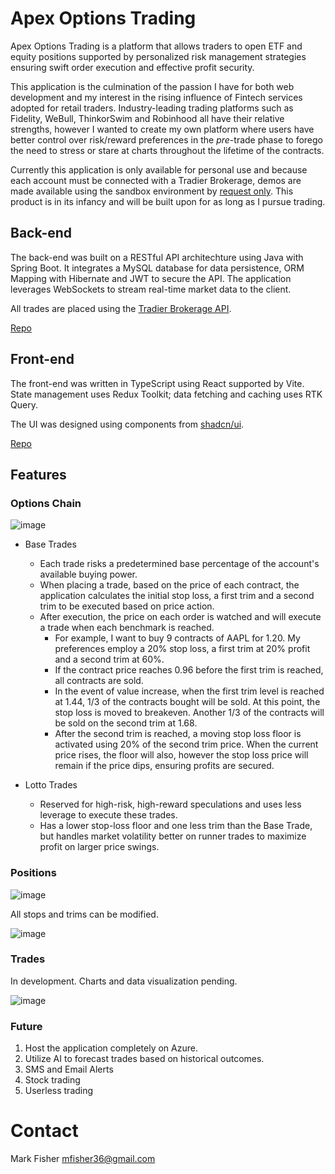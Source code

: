# Apex Options Trading

Apex Options Trading is a platform that allows traders to open ETF and equity positions supported by personalized risk management strategies ensuring swift order execution and effective profit security.

This application is the culmination of the passion I have for both web development and my interest in the rising influence of Fintech services adopted for retail traders. Industry-leading trading platforms such as Fidelity, WeBull, ThinkorSwim and Robinhood all have their relative strengths, however I wanted to create my own platform where users have better control over risk/reward preferences in the _pre_-trade phase to forego the need to stress or stare at charts throughout the lifetime of the contracts.

Currently this application is only available for personal use and because each account must be connected with a Tradier Brokerage, demos are made available using the sandbox environment by [request only](#contact). This product is in its infancy and will be built upon for as long as I pursue trading.

## Back-end

The back-end was built on a RESTful API architechture using Java with Spring Boot. It integrates a MySQL database for data persistence, ORM Mapping with Hibernate and JWT to secure the API. The application leverages WebSockets to stream real-time market data to the client.

All trades are placed using the [Tradier Brokerage API](https://documentation.tradier.com/brokerage-api).

[Repo](https://github.com/LII41333733/apex-backend)

## Front-end

The front-end was written in TypeScript using React supported by Vite. State management uses Redux Toolkit; data fetching and caching uses RTK Query.

The UI was designed using components from [shadcn/ui](https://ui.shadcn.com/).

[Repo](https://github.com/LII41333733/apex-frontend)

## Features

### Options Chain

![image](https://github.com/user-attachments/assets/61eab932-d633-4748-93d5-f650202a3509)

-   Base Trades

    -   Each trade risks a predetermined base percentage of the account's available buying power.
    -   When placing a trade, based on the price of each contract, the application calculates the initial stop loss, a first trim and a second trim to be executed based on price action.
    -   After execution, the price on each order is watched and will execute a trade when each benchmark is reached.
        -   For example, I want to buy 9 contracts of AAPL for 1.20. My preferences employ a 20% stop loss, a first trim at 20% profit and a second trim at 60%.
        -   If the contract price reaches 0.96 before the first trim is reached, all contracts are sold.
        -   In the event of value increase, when the first trim level is reached at 1.44, 1/3 of the contracts bought will be sold. At this point, the stop loss is moved to breakeven. Another 1/3 of the contracts will be sold on the second trim at 1.68.
        -   After the second trim is reached, a moving stop loss floor is activated using 20% of the second trim price. When the current price rises, the floor will also, however the stop loss price will remain if the price dips, ensuring profits are secured.

-   Lotto Trades
    -   Reserved for high-risk, high-reward speculations and uses less leverage to execute these trades.
    -   Has a lower stop-loss floor and one less trim than the Base Trade, but handles market volatility better on runner trades to maximize profit on larger price swings.

### Positions

![image](https://github.com/user-attachments/assets/0155ba83-5798-4123-ba10-6f2580c8417c)

All stops and trims can be modified.

![image](https://github.com/user-attachments/assets/dfe30c35-812e-42d2-837d-6b8367d0a268)

### Trades

In development. Charts and data visualization pending.

![image](https://github.com/user-attachments/assets/ad549fd1-408b-42d8-87fe-31fceb087938)

### Future

1. Host the application completely on Azure.
2. Utilize AI to forecast trades based on historical outcomes.
3. SMS and Email Alerts
4. Stock trading
5. Userless trading

# Contact

Mark Fisher
mfisher36@gmail.com

